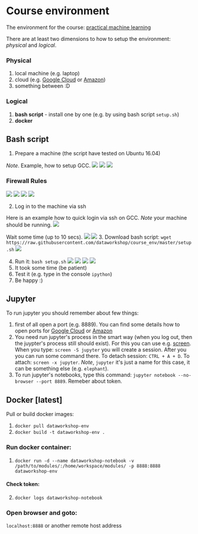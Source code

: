 # Course environment
The environment for the course: [practical machine learning](http://dataworkshop.eu)

There are at least two dimensions to how to setup the environment: *physical* and *logical*.


### Physical 
1. local machine (e.g. laptop)
2. cloud (e.g. [Google Cloud](https://github.com/dataworkshop/gcloud_setup) or [Amazon](https://github.com/dataworkshop/amazon_setup))
3. something between :D

### Logical
1. **bash script** - install one by one (e.g. by using bash script `setup.sh`)
2. **docker** 

## Bash script
1. Prepare a machine (the script have tested on Ubuntu 16.04)

*Note*. Example, how to setup GCC.
![](images/inst1.png)
![](images/inst2.png)
![](images/inst3.png)

### Firewall Rules
![](images/rule1.png)
![](images/rule2.png)
![](images/rule3.png)
![](images/rule4.png)

2. Log in to the machine via ssh

Here is an example how to quick login via ssh on GCC.
*Note* your machine should be running.
![](images/ssh1.png)

Wait some time (up to 10 secs).
![](images/ssh2.png)
![](images/ssh3.png)
3. Download bash script: `wget https://raw.githubusercontent.com/dataworkshop/course_env/master/setup.sh`
![](images/setup1.png)

4. Run it: `bash setup.sh`
![](images/setup2.png)
![](images/setup3.png)
![](images/setup4.png)
![](images/setup5.png)
5. It took some time (be patient)
6. Test it (e.g. type in the console `ipython`)
7. Be happy :)

## Jupyter
To run jupyter you should remember about few things:
1. first of all open a port (e.g. 8889). You can find some details how to open ports for [Google Cloud](https://github.com/dataworkshop/gcloud_setup) or [Amazon](https://github.com/dataworkshop/amazon_setup)
2. You need run jupyter's process in the smart way (when you log out, then the juypter's process still should exist). For this you can use e.g. [screen](https://kb.iu.edu/d/acuy). When you type: `screen -S jupyter` you will create a session. After you you can run some command there. To detach session: `CTRL + A + D`. To attach: `screen -x jupyter`. *Note*, `jupyter` it's just a name for this case, it can be something else (e.g. `elephant`).
3. To run jupyter's notebooks, type this command: `jupyter notebook --no-browser --port 8889`. Remeber about token.


## Docker [latest]

Pull or build docker images:
1. `docker pull dataworkshop-env`
2. `docker build -t dataworkshop-env .`

### Run docker container:
1. `docker run -d --name dataworkshop-notebook -v /path/to/modules/:/home/workspace/modules/ -p 8888:8888 dataworkshop-env`

#### Check token:
2. `docker logs dataworkshop-notebook`

### Open browser and goto:
`localhost:8888` or another remote host address
